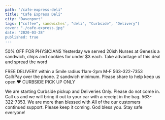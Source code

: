 ```yaml
---
path: "/cafe-express-deli"
title: "Cafe Express Deli"
city: "Davenport"
tags: ["coffee", sandwiches', "deli", "Curbside", "Delivery"]
cover: "./cafe-express.jpg"
date: "2020-03-28"
published: true
---
```


50% OFF FOR PHYSICIANS Yesterday we served 20ish Nurses at Genesis a sandwich, chips and cookies for under \$3 each. Take advantage of this deal and spread the word

FREE DELIVERY within a 5mile radius 11am-2pm M-F 563-322-7353 Call/Pay over the phone. 2 sandwich minimum. Please share to help keep us open ♥️ CURBSIDE PICK UP ONLY

We are starting Curbside pickup and Deliveries Only. Please do not come in. Call us and we will bring it out to your car with a receipt in the bag. 563-322-7353. We are more than blessed with All of the our customers continued support. Please keep it coming. God bless you. Stay safe everyone!
